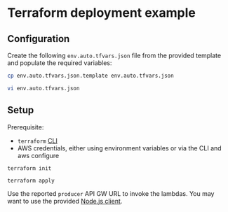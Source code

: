 # Terraform deployment example

## Configuration
Create the following `env.auto.tfvars.json` file from the provided template and populate the required variables:
```bash
cp env.auto.tfvars.json.template env.auto.tfvars.json

vi env.auto.tfvars.json
```

## Setup

Prerequisite:
* `terraform` [CLI](https://www.terraform.io/downloads.html) 
* AWS credentials, either using environment variables or via the CLI and aws configure


```shell
terraform init

terraform apply
```

Use the reported `producer` API GW URL to invoke the lambdas. You may want to use the provided [Node.js client](../client).
